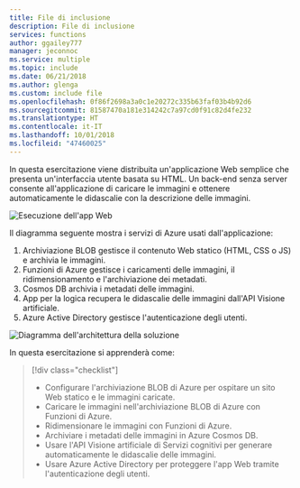 ```yaml
---
title: File di inclusione
description: File di inclusione
services: functions
author: ggailey777
manager: jeconnoc
ms.service: multiple
ms.topic: include
ms.date: 06/21/2018
ms.author: glenga
ms.custom: include file
ms.openlocfilehash: 0f86f2698a3a0c1e20272c335b63faf03b4b92d6
ms.sourcegitcommit: 81587470a181e314242c7a97cd0f91c82d4fe232
ms.translationtype: HT
ms.contentlocale: it-IT
ms.lasthandoff: 10/01/2018
ms.locfileid: "47460025"
---
```

In questa esercitazione viene distribuita un'applicazione Web semplice che presenta un'interfaccia utente basata su HTML. Un back-end senza server consente all'applicazione di caricare le immagini e ottenere automaticamente le didascalie con la descrizione delle immagini.

![Esecuzione dell'app Web](media/functions-first-serverless-web-app/0-app-screenshot-finished.png)

Il diagramma seguente mostra i servizi di Azure usati dall'applicazione:

1. Archiviazione BLOB gestisce il contenuto Web statico (HTML, CSS o JS) e archivia le immagini.
2. Funzioni di Azure gestisce i caricamenti delle immagini, il ridimensionamento e l'archiviazione dei metadati.
3. Cosmos DB archivia i metadati delle immagini.
4. App per la logica recupera le didascalie delle immagini dall'API Visione artificiale.
5. Azure Active Directory gestisce l'autenticazione degli utenti.

![Diagramma dell'architettura della soluzione](media/functions-first-serverless-web-app/0-architecture.jpg)

In questa esercitazione si apprenderà come:
> [!div class="checklist"]
> * Configurare l'archiviazione BLOB di Azure per ospitare un sito Web statico e le immagini caricate.
> * Caricare le immagini nell'archiviazione BLOB di Azure con Funzioni di Azure.
> * Ridimensionare le immagini con Funzioni di Azure.
> * Archiviare i metadati delle immagini in Azure Cosmos DB.
> * Usare l'API Visione artificiale di Servizi cognitivi per generare automaticamente le didascalie delle immagini.
> * Usare Azure Active Directory per proteggere l'app Web tramite l'autenticazione degli utenti.
